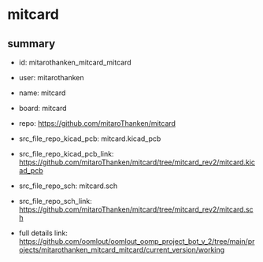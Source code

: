 # mitcard
 
## summary 
* id: mitarothanken_mitcard_mitcard
* user: mitarothanken
* name: mitcard
* board: mitcard
* repo: https://github.com/mitaroThanken/mitcard
* src_file_repo_kicad_pcb: mitcard.kicad_pcb
* src_file_repo_kicad_pcb_link: https://github.com/mitaroThanken/mitcard/tree/mitcard_rev2/mitcard.kicad_pcb


* src_file_repo_sch: mitcard.sch
* src_file_repo_sch_link: https://github.com/mitaroThanken/mitcard/tree/mitcard_rev2/mitcard.sch
* full details link: https://github.com/oomlout/oomlout_oomp_project_bot_v_2/tree/main/projects/mitarothanken_mitcard_mitcard/current_version/working  







